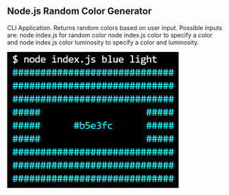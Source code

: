 ## Node.js Random Color Generator

CLI Application. Returns random colors based on user input. Possible inputs are: node index.js for random color node index.js color to specify a color and node index.js color luminosity to specify a color and luminosity.

![](nodejs-random-color-generator.png)
